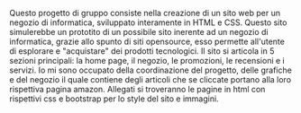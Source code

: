 Questo progetto di gruppo consiste nella creazione di un sito web per un negozio di informatica, sviluppato interamente in HTML e CSS. Questo sito simulerebbe un prototito di un possibile sito inerente ad un negozio di informatica, grazie allo spunto di siti opensource, esso permette all'utente di esplorare e "acquistare" dei prodotti tecnologici. Il sito si articola in 5 sezioni principali: la home page, il negozio, le promozioni, le recensioni e i servizi. Io mi sono occupato della coordinazione del progetto, delle grafiche e del negozio il quale contiene degli articoli che se cliccate portano alla loro rispettiva pagina amazon.
Allegati si troveranno le pagine in html con rispettivi css e bootstrap per lo style del sito e immagini.
